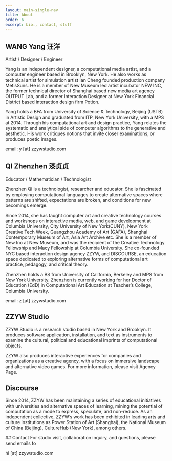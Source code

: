 ```yaml
---
layout: main-single-nav
title: About
order: 6
excerpt: bio., contact, stuff
---
```



<div class="col" markdown=1>

## WANG Yang 汪洋


Artist / Designer / Engineer

Yang is an independent designer, a computational media artist, and a computer engineer based in Brooklyn, New York. He also works as technical artist for simulation artist Ian Cheng founded production company MetisSuns. He is a member of New Museum led artist incubator NEW INC, the former technical director of Shanghai based new media art agency OUTPUT Lab, and a former Interaction Designer at New York Financial District based interaction design firm Potion.

Yang holds a BFA from University of Science & Technology, Beijing (USTB) in Artistic Design and graduated from ITP, New York University, with a MPS at 2014. Through his computational art and design practice, Yang relates the systematic and analytical side of computer algorithms to the generative and aesthetic. His work critiques notions that invite closer examinations, or produces poetic images.

email: y [at] zzywstudio.com
</div>

<div markdown=1 class="col">

## QI Zhenzhen 漆贞贞

Educator / Mathematician / Technologist

Zhenzhen Qi is a technologist, researcher and educator. She is fascinated by employing computational languages to create alternative spaces where patterns are shifted, expectations are broken, and conditions for new becomings emerge.

Since 2014, she has taught computer art and creative technology courses and workshops on interactive media, web, and game development at Columbia University, City University of New York(CUNY), New York Creative Tech Week, Guangzhou Academy of Art (GAFA), Shanghai Contemporary Museum of Art, Asia Art Archive etc. She is a member of New Inc at New Museum, and was the recipient of the Creative Technology Fellowship and Macy Fellowship at Columbia University. She co-founded NYC based interaction design agency ZZYW, and DISCOURSE, an education space dedicated to exploring alternative forms of computational art practice, pedagogy, and critical theory.

Zhenzhen holds a BS from University of California, Berkeley and MPS from New York University. Zhenzhen is currently working for her Doctor of Education (EdD) in Computational Art Education at Teacher’s College, Columbia University.

email: z [at] zzywstudio.com
</div>

<div class="col" markdown=1>

## ZZYW Studio

ZZYW Studio is a research studio based in New York and Brooklyn. It produces software application, installation, and text as instruments to examine the cultural, political and educational imprints of computational objects.



ZZYW also produces interactive experiences for companies and organizations as a creative agency, with a focus on immersive landscape and alternative video games. For more information, please visit Agency Page.
</div>

<div class="col" markdown=1>

## Discourse

Since 2014, ZZYW has been maintaining a series of educational initiatives with universities and alternative spaces of learning, mining the potential of computation as a mode to express, speculate, and non-reduce. As an independent collective, ZZYW’s work has been exhibited in leading arts and culture institutions as Power Station of Art (Shanghai), the National Museum of China (Beijing), CultureHub (New York), among others.


</div>


<div class="col" markdown=1>
## Contact
For studio visit, collaboration inquiry, and questions, please send emails to

hi [at] zzywstudio.com

</div>
